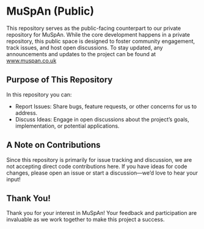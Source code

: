 # MuSpAn (Public)

This repository serves as the public-facing counterpart to our private repository for MuSpAn. While the core development happens in a private repository, this public space is designed to foster community engagement, track issues, and host open discussions. To stay updated, any announcements and updates to the project can be found at www.muspan.co.uk


## Purpose of This Repository

In this repository you can:
- Report Issues: Share bugs, feature requests, or other concerns for us to address.
- Discuss Ideas: Engage in open discussions about the project’s goals, implementation, or potential applications.

## A Note on Contributions
Since this repository is primarily for issue tracking and discussion, we are not accepting direct code contributions here. If you have ideas for code changes, please open an issue or start a discussion—we’d love to hear your input!

## Thank You!
Thank you for your interest in MuSpAn! Your feedback and participation are invaluable as we work together to make this project a success.
